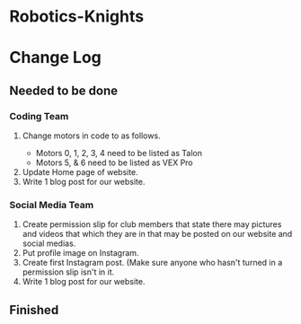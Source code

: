 # Robotics-Knights
<!DoctypeHTML>
<HTML>
  <h1> Change Log</h1>
  <h2>Needed to be done</h2>
  <h3> Coding Team </h3>
  <ol> 
    <li>Change motors in code to as follows.</li>
<ul>
    <li>Motors 0, 1, 2, 3, 4 need to be listed as Talon</li>
    <li>Motors 5, & 6 need to be listed as VEX Pro </li>
    </ul>
    <li>Update Home page of website.</li> 
    <li>Write 1 blog post for our website. </li>
  </ol>

   <h3> Social Media Team</h3>
   <ol>
   <li> Create permission slip for club members that state there may pictures and videos that which they are in that may be posted on our website and social medias. </li>
     <li> Put profile image on Instagram. </li>
     <li> Create first Instagram post. (Make sure anyone who hasn't turned in a permission slip isn't in it. </li>
     <li> Write 1 blog post for our website. </li>
  </ol>

<h2>Finished </h2>
